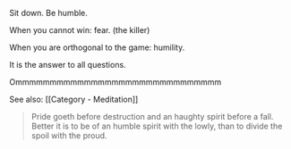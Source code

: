 Sit down. Be humble.

When you cannot win: fear. (the killer)

When you are orthogonal to the game: humility.

It is the answer to all questions.

Ommmmmmmmmmmmmmmmmmmmmmmmmmmmmm

See also: [[Category - Meditation]]

> Pride goeth before destruction and an haughty spirit before a fall. Better it is to be of an humble spirit with the lowly, than to divide the spoil with the proud.